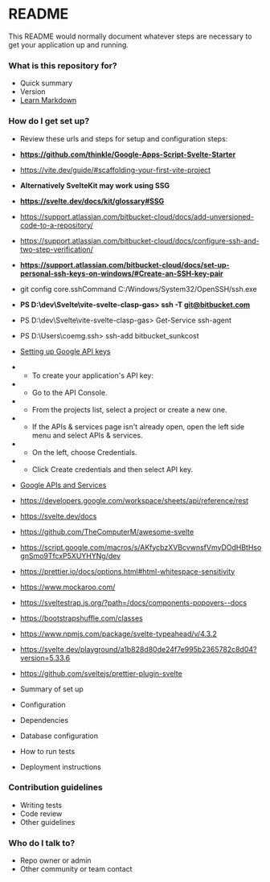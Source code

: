 # README

This README would normally document whatever steps are necessary to get your application up and running.

### What is this repository for?

- Quick summary
- Version
- [Learn Markdown](https://bitbucket.org/tutorials/markdowndemo)

### How do I get set up?

- Review these urls and steps for setup and configuration steps:
- **https://github.com/thinkle/Google-Apps-Script-Svelte-Starter**
- https://vite.dev/guide/#scaffolding-your-first-vite-project
- **Alternatively SvelteKit may work using SSG**
- **https://svelte.dev/docs/kit/glossary#SSG**
- https://support.atlassian.com/bitbucket-cloud/docs/add-unversioned-code-to-a-repository/
- https://support.atlassian.com/bitbucket-cloud/docs/configure-ssh-and-two-step-verification/
- **https://support.atlassian.com/bitbucket-cloud/docs/set-up-personal-ssh-keys-on-windows/#Create-an-SSH-key-pair**
- git config core.sshCommand C:/Windows/System32/OpenSSH/ssh.exe
- **PS D:\dev\Svelte\vite-svelte-clasp-gas> ssh -T git@bitbucket.com**
- PS D:\dev\Svelte\vite-svelte-clasp-gas> Get-Service ssh-agent
- PS D:\Users\coemg\.ssh> ssh-add bitbucket_sunkcost

- [Setting up Google API keys](https://support.google.com/googleapi/answer/6158862?hl=en&ref_topic=7013279)
- - To create your application's API key:
- - Go to the API Console.
- - From the projects list, select a project or create a new one.
- - If the APIs & services page isn't already open, open the left side menu and select APIs & services.
- - On the left, choose Credentials.
- - Click Create credentials and then select API key.
- [Google APIs and Services](https://console.cloud.google.com/apis/dashboard?inv=1&invt=AbxVEw&project=nodejs-project-1-169019)
- https://developers.google.com/workspace/sheets/api/reference/rest

- https://svelte.dev/docs
- https://github.com/TheComputerM/awesome-svelte
- https://script.google.com/macros/s/AKfycbzXVBcvwnsfVmyDOdHBtHsognSmo9TfcxP5XUYHYNg/dev
- https://prettier.io/docs/options.html#html-whitespace-sensitivity
- https://www.mockaroo.com/
- https://sveltestrap.js.org/?path=/docs/components-popovers--docs
- https://bootstrapshuffle.com/classes
- https://www.npmjs.com/package/svelte-typeahead/v/4.3.2
- https://svelte.dev/playground/a1b828d80de24f7e995b2365782c8d04?version=5.33.6
- https://github.com/sveltejs/prettier-plugin-svelte

- Summary of set up
- Configuration
- Dependencies
- Database configuration
- How to run tests
- Deployment instructions

### Contribution guidelines

- Writing tests
- Code review
- Other guidelines

### Who do I talk to?

- Repo owner or admin
- Other community or team contact
